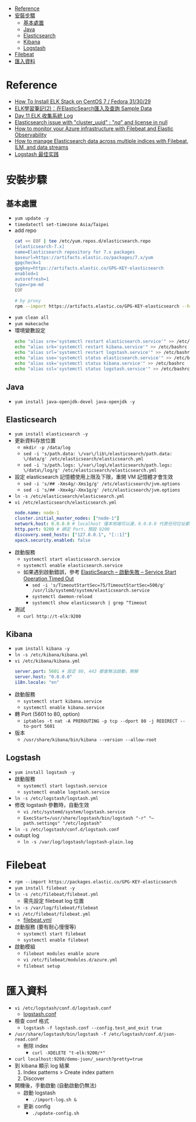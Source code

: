 - [Reference](#reference)
- [安裝步驟](#安裝步驟)
    - [基本處置](#基本處置)
    - [Java](#java)
    - [Elasticsearch](#elasticsearch)
    - [Kibana](#kibana)
    - [Logstash](#logstash)
- [Filebeat](#filebeat)
- [匯入資料](#匯入資料)

# Reference
- [How To Install ELK Stack on CentOS 7 / Fedora 31/30/29](https://computingforgeeks.com/how-to-install-elk-stack-on-centos-fedora/)
- [ELK學習筆記(2)：在ElasticSearch匯入及查詢 Sample Data](https://atceiling.blogspot.com/2018/05/linux3elasticsearch-sample-data.html)
- [Day 11 ELK 收集系統 Log](https://ithelp.ithome.com.tw/articles/10200989)
- [Elasticsearch issue with "cluster_uuid" : "_na_" and license in null](https://stackoverflow.com/questions/67451816/elasticsearch-issue-with-cluster-uuid-na-and-license-in-null)
- [How to monitor your Azure infrastructure with Filebeat and Elastic Observability](https://cloudblogs.microsoft.com/opensource/2021/01/07/how-to-monitor-azure-infrastructure-filebeat-elastic-observability/)
- [How to manage Elasticsearch data across multiple indices with Filebeat, ILM, and data streams](https://www.elastic.co/blog/how-to-manage-elasticsearch-data-multiple-indices-filebeat-ilm-data-streams)
- [Logstash 最佳实践](https://doc.yonyoucloud.com/doc/logstash-best-practice-cn/index.html)

# 安裝步驟
## 基本處置
- `yum update -y`
- `timedatectl set-timezone Asia/Taipei`
- add repo
    ```bash
    cat << EOF | tee /etc/yum.repos.d/elasticsearch.repo
    [elasticsearch-7.x]
    name=Elasticsearch repository for 7.x packages
    baseurl=https://artifacts.elastic.co/packages/7.x/yum
    gpgcheck=1
    gpgkey=https://artifacts.elastic.co/GPG-KEY-elasticsearch
    enabled=1
    autorefresh=1
    type=rpm-md
    EOF

    # by proxy
    rpm --import https://artifacts.elastic.co/GPG-KEY-elasticsearch --httpproxy 10.248.15.8 --httpport 80
    ```
- `yum clean all`
- `yum makecache`
- 環境變數設定
    ```bash
    echo "alias sre='systemctl restart elasticsearch.service'" >> /etc/bashrc
    echo "alias srk='systemctl restart kibana.service'" >> /etc/bashrc
    echo "alias srl='systemctl restart logstash.service'" >> /etc/bashrc
    echo "alias sse='systemctl status elasticsearch.service'" >> /etc/bashrc
    echo "alias ssk='systemctl status kibana.service'" >> /etc/bashrc
    echo "alias ssl='systemctl status logstash.service'" >> /etc/bashrc
    ```

## Java
- `yum install java-openjdk-devel java-openjdk -y`

## Elasticsearch
- `yum install elasticsearch -y`
- 更新資料存放位置
    - `mkdir -p /data/log`
    - `sed -i 's/path.data: \/var\/lib\/elasticsearch/path.data: \/data/g' /etc/elasticsearch/elasticsearch.yml`
    - `sed -i 's/path.logs: \/var\/log\/elasticsearch/path.logs: \/data\/log/g' /etc/elasticsearch/elasticsearch.yml`
- 設定 elasticsearch 記憶體使用上限及下限，重開 VM 記憶體才會生效
    - `sed -i 's/## -Xms4g/-Xms1g/g' /etc/elasticsearch/jvm.options`
    - `sed -i 's/## -Xmx4g/-Xmx1g/g' /etc/elasticsearch/jvm.options`
- `ln -s /etc/elasticsearch/elasticsearch.yml`
- `vi /etc/elasticsearch/elasticsearch.yml`
    ```yml
    node.name: node-1
    cluster.initial_master_nodes: ["node-1"]
    network.host: 0.0.0.0 # localhost 僅本地端可以連，0.0.0.0 代表任何位址都可存取
    http.port: 9200 # 綁定 Port，預設 9200
    discovery.seed_hosts: ["127.0.0.1", "[::1]"]
    xpack.security.enabled: false
    ```
- 啟動服務
    - `systemctl start elasticsearch.service`
    - `systemctl enable elasticsearch.service`
    - 如果遇到啟動錯誤，參考 [ElasticSearch – 啟動失敗 – Service Start Operation Timed Out](https://terryl.in/zh/elasticsearch-service-start-operation-timed-out/)
        - `sed -i 's/TimeoutStartSec=75/TimeoutStartSec=500/g' /usr/lib/systemd/system/elasticsearch.service`
        - `systemctl daemon-reload`
        - `systemctl show elasticsearch | grep ^Timeout`
- 測試
    - `curl http://t-elk:9200`

## Kibana
- `yum install kibana -y`
- `ln -s /etc/kibana/kibana.yml`
- `vi /etc/kibana/kibana.yml`
    ```yml
    server.port: 5601 # 設定 80, 443 都會無法啟動，無解
    server.host: "0.0.0.0"
    i18n.locale: "en"
    ```
- 啟動服務
    - `systemctl start kibana.service`
    - `systemctl enable kibana.service`
- 轉 Port (5601 to 80, option)
    - `iptables -t nat -A PREROUTING -p tcp --dport 80 -j REDIRECT --to-port 5601`
- 版本
    - `/usr/share/kibana/bin/kibana --version --allow-root`

## Logstash
- `yum install logstash -y`
- 啟動服務
    - `systemctl start logstash.service`
    - `systemctl enable logstash.service`
- `ln -s /etc/logstash/logstash.yml`
- 修改 logstash 參數時，自動生效
    - `vi /etc/systemd/system/logstash.service`
    - `ExecStart=/usr/share/logstash/bin/logstash "-r" "–path.settings" "/etc/logstash"`
- `ln -s /etc/logstash/conf.d/logstash.conf`
- outupt log
    - `ln -s /var/log/logstash/logstash-plain.log`

# Filebeat
- `rpm --import https://packages.elastic.co/GPG-KEY-elasticsearch`
- `yum install filebeat -y`
- `ln -s /etc/filebeat/filebeat.yml`
    - 需先設定 filebeat log 位置
- `ln -s /var/log/filebeat/filebeat`
- `vi /etc/filebeat/filebeat.yml`
    - [filebeat.yml](./config/filebeat.yml)
- 啟動服務 (要有耐心慢慢等)
    - `systemctl start filebeat`
    - `systemctl enable filebeat`
- 啟動模組
    - `filebeat modules enable azure`
    - `vi /etc/filebeat/modules.d/azure.yml`
    - `filebeat setup`

# 匯入資料
- `vi /etc/logstash/conf.d/logstash.conf`
    - [logstash.conf](./config/logstash.conf)
- 檢查 conf 格式
    - `logstash -f logstash.conf --config.test_and_exit true`
- `/usr/share/logstash/bin/logstash -f /etc/logstash/conf.d/json-read.conf`
    - 刪除 index
        - `curl -XDELETE "t-elk:9200/*"`
- `curl localhost:9200/demo-json/_search?pretty=true`
- 到 kibana 顯示 log 結果
    1. Index patterns > Create index pattern
    2. Discover
- 開機後，手動啟動 (自動啟動仍無法)
    - 啟動 logstash
        - `./import-log.sh &`
    - 更新 config
        - `./update-config.sh`